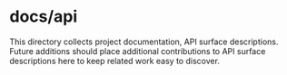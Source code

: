 # docs/api

This directory collects project documentation, API surface descriptions.
Future additions should place additional contributions to API surface descriptions here to keep related work easy to discover.
